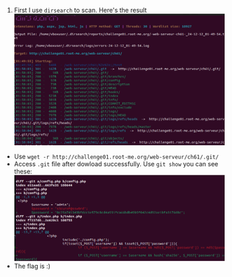 1. First I use `dirsearch` to scan. Here's the result
![alt text](image.png)
- Use `wget -r http://challenge01.root-me.org/web-serveur/ch61/.git/`
- Access `.git` file after dowload successfully. Use `git show` you can see these:
![alt text](image-1.png)
- The flag is :)